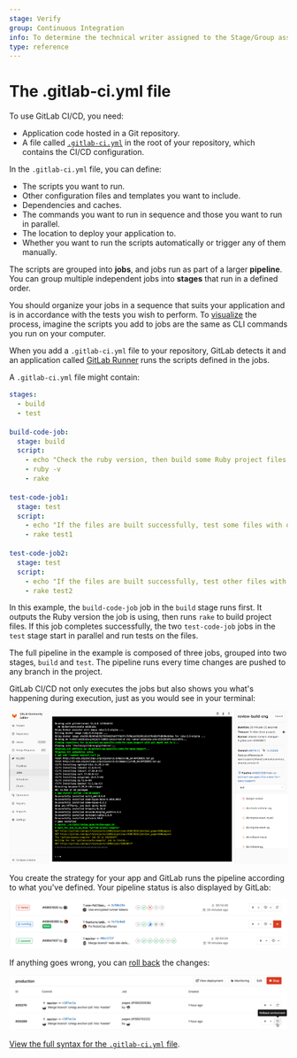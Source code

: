 ```yaml
---
stage: Verify
group: Continuous Integration
info: To determine the technical writer assigned to the Stage/Group associated with this page, see https://about.gitlab.com/handbook/engineering/ux/technical-writing/#designated-technical-writers
type: reference
---
```

<!-- markdownlint-disable MD044 -->
<!-- vale gitlab.Spelling = NO -->
# The .gitlab-ci.yml file
<!-- vale gitlab.Spelling = YES -->
<!-- markdownlint-enable MD044 -->

To use GitLab CI/CD, you need:

- Application code hosted in a Git repository.
- A file called [`.gitlab-ci.yml`](README.md) in the root of your repository, which
  contains the CI/CD configuration.

In the `.gitlab-ci.yml` file, you can define:

- The scripts you want to run.
- Other configuration files and templates you want to include.
- Dependencies and caches.
- The commands you want to run in sequence and those you want to run in parallel.
- The location to deploy your application to.
- Whether you want to run the scripts automatically or trigger any of them manually.

The scripts are grouped into **jobs**, and jobs run as part of a larger
**pipeline**. You can group multiple independent jobs into **stages** that run in a defined order.

You should organize your jobs in a sequence that suits your application and is in accordance with
the tests you wish to perform. To [visualize](../pipeline_editor/index.md#visualize-ci-configuration) the process, imagine
the scripts you add to jobs are the same as CLI commands you run on your computer.

When you add a `.gitlab-ci.yml` file to your
repository, GitLab detects it and an application called [GitLab Runner](https://docs.gitlab.com/runner/)
runs the scripts defined in the jobs.

A `.gitlab-ci.yml` file might contain:

```yaml
stages:
  - build
  - test

build-code-job:
  stage: build
  script:
    - echo "Check the ruby version, then build some Ruby project files:"
    - ruby -v
    - rake

test-code-job1:
  stage: test
  script:
    - echo "If the files are built successfully, test some files with one command:"
    - rake test1

test-code-job2:
  stage: test
  script:
    - echo "If the files are built successfully, test other files with a different command:"
    - rake test2
```

In this example, the `build-code-job` job in the `build` stage runs first. It outputs
the Ruby version the job is using, then runs `rake` to build project files.
If this job completes successfully, the two `test-code-job` jobs in the `test` stage start
in parallel and run tests on the files.

The full pipeline in the example is composed of three jobs, grouped into two stages,
`build` and `test`. The pipeline runs every time changes are pushed to any
branch in the project.

GitLab CI/CD not only executes the jobs but also shows you what's happening during execution,
just as you would see in your terminal:

![job running](img/job_running.png)

You create the strategy for your app and GitLab runs the pipeline
according to what you've defined. Your pipeline status is also
displayed by GitLab:

![pipeline status](img/pipeline_status.png)

If anything goes wrong, you can
[roll back](../environments/index.md#retry-or-roll-back-a-deployment) the changes:

![rollback button](img/rollback.png)

[View the full syntax for the `.gitlab-ci.yml` file](README.md).
